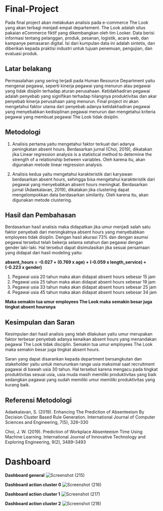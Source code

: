 # Final-Project

Pada final project akan melakukan analisis pada e-commerce The Look yang akan terbagi menjadi empat departement. The Look adalah situs pakaian eCommerce fiktif yang dikembangkan oleh tim Looker. Data berisi informasi tentang pelanggan, produk, pesanan, logistik, acara web, dan kampanye pemasaran digital. Isi dari kumpulan data ini adalah sintetis, dan diberikan kepada praktisi industri untuk tujuan penemuan, pengujian, dan evaluasi produk.

## Latar belakang
Permasalahan yang sering terjadi pada Human Resource Department yaitu mengenai pegawai, seperti kinerja pegawai yang menurun atau pegawai yang tidak disiplin terhadap aturan perusahaan. Ketidakhadiran pegawai adalah penyebab yang signifikan terhadap hilangnya produktivitas dan akar penyebab kinerja perusahaan yang menurun. Final project ini akan mengetahui faktor utama dari penyebab adanya ketidakhadiran pegawai yang menyebabkan kedisiplinan pegawai menurun dan mengetahui kriteria pegawai yang membuat pegawai The Look tidak disiplin. 

## Metodologi
1. Analisis pertama yaitu mengetahui faktor terkuat dari adanya peningkatan absent hours. Berdasarkan jurnal (Choi, 2019), dikatakan jika Linear regression analysis is a   statistical method to determine the strength of a relationship between variables. Oleh karena itu, akan digunakan metode linear regression analysis.

2. Analisis kedua yaitu mengetahui karakteristik dari karyawan berdasarkan absent hours, sehingga bisa mengetahui karakteristik dari pegawai yang menyebabkan absent hours meningkat. Berdasarkan jurnal (Adaekalavan, 2019), dikatakan jika clustering dapat mengelompokkan data berdasarkan similarity. Oleh karena itu, akan digunakan metode clustering.

## Hasil dan Pembahasan
Berdasarkan hasil analisis maka didapatkan jika umur menjadi salah satu faktor penyebab dari meningkatnya absent hours yang menyebabkan employees tidak disiplin. Dengan hasil akurasi 73% dan dengan asumsi pegawai tersebut telah bekerja selama setahun dan pegawai dengan gender laki-laki. 
Hal tersebut dapat disimulasikan jika sesuai persamaan yang didapat dari hasil modeling yaitu:

**absent_hours = -0.027 + (0.769 x age) + (-0.059 x length_service) + (-0.223 x gender)**

1. Pegawai usia 20 tahun maka akan didapat absent hours sebesar 15 jam
2. Pegawai usia 25 tahun maka akan didapat absent hours sebesar 19 jam
3. Pegawai usia 33  tahun maka akan didapat absent hours sebesar 25 jam
4. Pegawai usia 45  tahun maka akan didapat absent hours sebesar 34 jam

**Maka semakin tua umur employees The Look maka semakin besar juga tingkat absent hoursnya**

## Kesimpulan dan Saran
Kesimpulan dari hasil analisis yang telah dilakukan yaitu umur merupakan faktor terbesar penyebab adanya kenaikan absent hours yang menandakan pegawai The Look tidak disciplin. Semakin tua umur employees The Look maka semakin besar juga tingkat absent hours. 

Saran yang dapat disarankan kepada department bersangkutan dan stakeholder yaitu untuk menurunkan range usia maksimal saat recruitment pagawai di bawah usia 30 tahun. Hal tersebut karena mengacu pada tingkat produktivitas sesuai usia, usia muda masih memiliki produktivitas yang baik sedangkan pagawai yang sudah memiliki umur memiliki produktivitas yang kurang baik.  

## Referensi Metodologi
Adaekalavan, S. (2019). Enhancing The Prediction of Absenteeism By Decision Cluster Based Rule Generation. International Journal of Computer Sciences and Engineering, 7(5), 326–330

Choi, J. W. (2019). Prediction of Workplace Absenteeism Time Using Machine Learning. International Journal of Innovative Technology and Exploring Engineering, 9(2), 3489–3493

# Dashboard
**Dashboard general**
![Screenshot (215)](https://user-images.githubusercontent.com/109154013/178519180-19bd50c0-c444-4bf5-8798-52e2baf5206c.png)

**Dashboard action cluster 0**
![Screenshot (216)](https://user-images.githubusercontent.com/109154013/178519265-9956811e-9a0d-4cba-96cb-f2c1e1da253c.png)

**Dashboard action cluster 1**
![Screenshot (217)](https://user-images.githubusercontent.com/109154013/178519290-7dfb40f7-c3fc-4a95-8542-1b6f7ba885c8.png)

**Dashboard action cluster 2**
![Screenshot (218)](https://user-images.githubusercontent.com/109154013/178519310-7d34ffd5-9958-4bf3-be86-1367f610374b.png)
